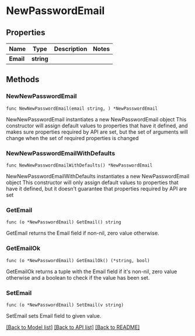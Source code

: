 # NewPasswordEmail

## Properties

Name | Type | Description | Notes
------------ | ------------- | ------------- | -------------
**Email** | **string** |  | 

## Methods

### NewNewPasswordEmail

`func NewNewPasswordEmail(email string, ) *NewPasswordEmail`

NewNewPasswordEmail instantiates a new NewPasswordEmail object
This constructor will assign default values to properties that have it defined,
and makes sure properties required by API are set, but the set of arguments
will change when the set of required properties is changed

### NewNewPasswordEmailWithDefaults

`func NewNewPasswordEmailWithDefaults() *NewPasswordEmail`

NewNewPasswordEmailWithDefaults instantiates a new NewPasswordEmail object
This constructor will only assign default values to properties that have it defined,
but it doesn't guarantee that properties required by API are set

### GetEmail

`func (o *NewPasswordEmail) GetEmail() string`

GetEmail returns the Email field if non-nil, zero value otherwise.

### GetEmailOk

`func (o *NewPasswordEmail) GetEmailOk() (*string, bool)`

GetEmailOk returns a tuple with the Email field if it's non-nil, zero value otherwise
and a boolean to check if the value has been set.

### SetEmail

`func (o *NewPasswordEmail) SetEmail(v string)`

SetEmail sets Email field to given value.



[[Back to Model list]](../README.md#documentation-for-models) [[Back to API list]](../README.md#documentation-for-api-endpoints) [[Back to README]](../README.md)


